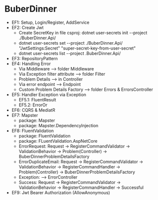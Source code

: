 # BuberDinner

- EF1: Setup, Login/Register, AddService
- EF2: Create Jwt
  - Create SecretKey in file csproj: dotnet user-secrets init --project ./BuberDinner.Api/
  - dotnet user-secrets set --project ./BuberDinner.Api/ "JwtSettings:Secret" "super-secret-key-from-user-secret"
  - dotnet user-secrets list --project .BuberDinner.Api/
- EF3: RepositoryPattern
- EF4: Handling Error
  - Via Middleware --> folder Middleware
  - Via Exception filter attribute --> folder Filter
  - Problem Details --> in Controller
  - Via error endpoint --> Endpoint
  - Custom Problem Details Factory --> folder Errors & ErrorsController
- EF5: Handler Exception via Exception
  - EF5.1: FluentResult
  - EF5.2: ErrorOr
- EF6: CQRS & MediatR
- EF7: Mapster
  - package: Mapster
  - package: Mapster.DependencyInjection
- EF8: FluentValidation
  - package: FluentValidation
  - package: FLuentValidation.AspNetCore
  - ErrorRequest: Request -> RegisterCommandValidator -> ValidationBehavior -> Problem(Controller) -> BuberDinnerProblemDetailsFactory
  - ErrorDuplicateEmail: Request -> RegisterCommandValidator -> ValidationBehavior -> RegisterCommandHandler -> Problem(Controller) -> BuberDinnerProblemDetailsFactory
  - Exception: --> ErrorController
  - Success: Request -> RegisterCommandValidator -> ValidationBehavior -> RegisterCommandHandler -> Successful
- EF9: Jwt Bearer Authorization (AllowAnonymous)
